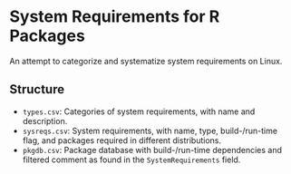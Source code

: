 # System Requirements for R Packages

An attempt to categorize and systematize system requirements on Linux.

## Structure

- `types.csv`: Categories of system requirements, with name and description.
- `sysreqs.csv`: System requirements, with name, type, build-/run-time flag,
  and packages required in different distributions.
- `pkgdb.csv`: Package database with build-/run-time dependencies and filtered
  comment as found in the `SystemRequirements` field.
